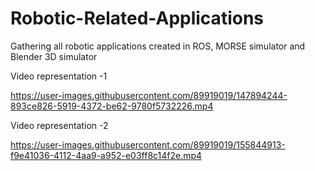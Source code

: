 # Robotic-Related-Applications
Gathering all robotic applications created in ROS, MORSE simulator and Blender 3D simulator

Video representation -1

https://user-images.githubusercontent.com/89919019/147894244-893ce826-5919-4372-be62-9780f5732226.mp4


Video representation -2




https://user-images.githubusercontent.com/89919019/155844913-f9e41036-4112-4aa9-a952-e03ff8c14f2e.mp4


